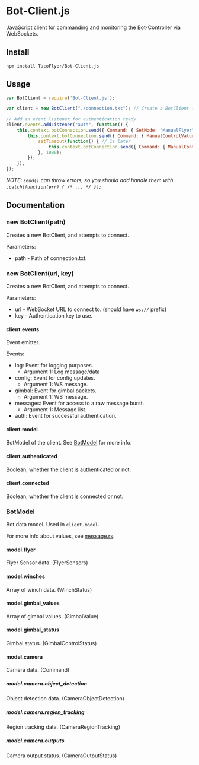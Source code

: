 # Bot-Client.js
JavaScript client for commanding and monitoring the Bot-Controller via WebSockets.

## Install

```
npm install TucoFlyer/Bot-Client.js
```

## Usage

```js
var BotClient = require('Bot-Client.js');

var client = new BotClient("./connection.txt"); // Create a BotClient instance with the path of connection.txt.

// Add an event listener for authentication ready
client.events.addListener("auth", function() {
    this.context.botConnection.send({ Command: { SetMode: "ManualFlyer" }}).then(function() { // Set manual control mode
        this.context.botConnection.send({ Command: { ManualControlValue: [ "RelativeX", 0.5 ] }}).then(function() { // Start moving in X direction
            setTimeout(function() { // 1s later
                this.context.botConnection.send({ Command: { ManualControlValue: [ "RelativeX", 0 ] }}); // Stop moving in X direction
            }, 1000);
        });
    });
});
```

*NOTE: `send()` can throw errors, so you should add handle them with `.catch(function(err) { /* ... */ });`.*

## Documentation

### new BotClient(path)

Creates a new BotClient, and attempts to connect.

Parameters:
 * path - Path of connection.txt.

### new BotClient(url, key)

Creates a new BotClient, and attempts to connect.

Parameters:
 * url - WebSocket URL to connect to. (should have `ws://` prefix)
 * key - Authentication key to use.

#### client.events

Event emitter.

Events:
 * log: Event for logging purposes.
    * Argument 1: Log message/data
 * config: Event for config updates.
    * Argument 1: WS message.
 * gimbal: Event for gimbal packets.
    * Argument 1: WS message.
 * messages: Event for access to a raw message burst.
    * Argument 1: Message list.
 * auth: Event for successful authentication.

#### client.model

BotModel of the client. See [BotModel](#botmodel) for more info.

#### client.authenticated

Boolean, whether the client is authenticated or not.

#### client.connected

Boolean, whether the client is connected or not.

### BotModel

Bot data model. Used in `client.model`.

For more info about values, see [message.rs](https://github.com/TucoFlyer/Bot-Controller/blob/master/src/message.rs).

#### model.flyer

Flyer Sensor data. (FlyerSensors)

#### model.winches

Array of winch data. (WinchStatus)

#### model.gimbal_values

Array of gimbal values. (GimbalValue)

#### model.gimbal_status

Gimbal status. (GimbalControlStatus)

#### model.camera

Camera data. (Command)

##### model.camera.object_detection

Object detection data. (CameraObjectDetection)

##### model.camera.region_tracking

Region tracking data. (CameraRegionTracking)

##### model.camera.outputs

Camera output status. (CameraOutputStatus)
